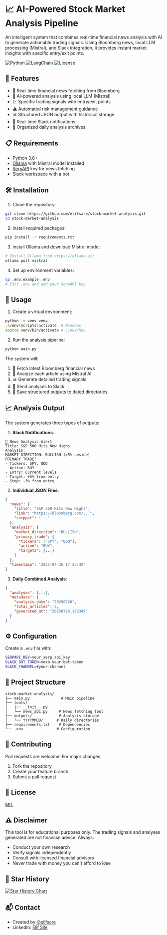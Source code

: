 # 📈 AI-Powered Stock Market Analysis Pipeline

An intelligent system that combines real-time financial news analysis with AI to generate actionable trading signals. Using Bloomberg news, local LLM processing (Mistral), and Slack integration, it provides instant market insights with specific entry/exit points.

![Python](https://img.shields.io/badge/Python-3.8+-blue.svg)
![LangChain](https://img.shields.io/badge/LangChain-0.0.329-green.svg)
![License](https://img.shields.io/badge/License-MIT-yellow.svg)

## 🚀 Features

- 📰 Real-time financial news fetching from Bloomberg
- 🤖 AI-powered analysis using local LLM (Mistral)
- 💹 Specific trading signals with entry/exit points
- ⚠️ Automated risk management guidance
- 📊 Structured JSON output with historical storage
- 💬 Real-time Slack notifications
- 📁 Organized daily analysis archives
## 📋 Requirements

- Python 3.8+
- [Ollama](https://ollama.ai/) with Mistral model installed
- [SerpAPI](https://serpapi.com/) key for news fetching
- Slack workspace with a bot

## 🛠️ Installation

1. Clone the repository:
```bash
git clone https://github.com/elifsare/stock-market-analysis.git
cd stock-market-analysis
```

2. Install required packages:
```bash
pip install -r requirements.txt
```

3. Install Ollama and download Mistral model:
```bash
# Install Ollama from https://ollama.ai/
ollama pull mistral
```

4. Set up environment variables:
```bash
cp .env.example .env
# Edit .env and add your SerpAPI key
```

## 🚀 Usage

1. Create a virtual environment:
```bash
python -m venv venv
.\venv\Scripts\activate  # Windows
source venv/bin/activate # Linux/Mac
```

2. Run the analysis pipeline:
```bash
python main.py
```

The system will:
1. 📰 Fetch latest Bloomberg financial news
2. 🤖 Analyze each article using Mistral AI
3. 📊 Generate detailed trading signals
4. 💬 Send analyses to Slack
5. 💾 Save structured outputs to dated directories

## 📈 Analysis Output

The system generates three types of outputs:

1. **Slack Notifications**:
```
📰 News Analysis Alert
Title: S&P 500 Hits New Highs
Analysis:
MARKET DIRECTION: BULLISH (>5% upside)
PRIMARY TRADE:
- Tickers: SPY, QQQ
- Action: BUY
- Entry: Current levels
- Target: +5% from entry
- Stop: -3% from entry
```

2. **Individual JSON Files**:
```json
{
  "news": {
    "title": "S&P 500 Hits New Highs",
    "link": "https://bloomberg.com/...",
    "snippet": "..."
  },
  "analysis": {
    "market_direction": "BULLISH",
    "primary_trade": {
      "tickers": ["SPY", "QQQ"],
      "action": "BUY",
      "targets": {...}
    }
  },
  "timestamp": "2025-07-26 17:23:49"
}
```

3. **Daily Combined Analysis**:
```json
{
  "analyses": [...],
  "metadata": {
    "analysis_date": "20250726",
    "total_articles": 5,
    "generated_at": "20250726_172349"
  }
}
```

## ⚙️ Configuration

Create a `.env` file with:
```bash
SERPAPI_KEY=your_serp_api_key
SLACK_BOT_TOKEN=xoxb-your-bot-token
SLACK_CHANNEL=#your-channel
```

## 📂 Project Structure

```
stock-market-analysis/
├── main.py              # Main pipeline
├── tools/
│   ├── __init__.py
│   └── news_api.py     # News fetching tool
├── outputs/            # Analysis storage
│   └── YYYYMMDD/      # Daily directories
├── requirements.txt    # Dependencies
└── .env               # Configuration
```

## 🤝 Contributing

Pull requests are welcome! For major changes:
1. Fork the repository
2. Create your feature branch
3. Submit a pull request

## 📜 License

[MIT](https://choosealicense.com/licenses/mit/)

## ⚠️ Disclaimer

This tool is for educational purposes only. The trading signals and analyses generated are not financial advice. Always:
- Conduct your own research
- Verify signals independently
- Consult with licensed financial advisors
- Never trade with money you can't afford to lose

## 🌟 Star History

[![Star History Chart](https://api.star-history.com/svg?repos=elifsare/stock-market-analysis&type=Date)](https://star-history.com/#elifsare/stock-market-analysis&Date)

## 📬 Contact

- Created by [@elifsare](https://github.com/elifsare)
- LinkedIn: [Elif Şile](https://www.linkedin.com/in/elif-%C5%9File-8140311ab/)
